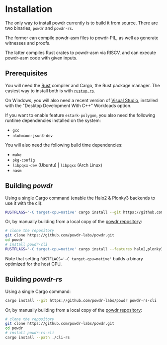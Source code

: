 # Installation

The only way to install powdr currently is to build it from source.
There are two binaries, `powdr` and `powdr-rs`.

The former can compile powdr-asm files to powdr-PIL, as well as generate
witnesses and proofs.

The latter compiles Rust crates to powdr-asm via RISCV, and can execute
powdr-asm code with given inputs.

## Prerequisites

You will need the [Rust](https://rust-lang.org) compiler and Cargo, the Rust package manager.
The easiest way to install both is with [`rustup.rs`](https://rustup.rs/).

On Windows, you will also need a recent version of [Visual Studio](https://visualstudio.microsoft.com/downloads/),
installed with the "Desktop Development With C++" Workloads option.

If you want to enable feature `estark-polygon`, you also need the following
runtime dependencies installed on the system:

- `gcc`
- `nlohmann-json3-dev`

You will also need the following build time dependencies:

- `make`
- `pkg-config`
- `libpqxx-dev` (Ubuntu) | `libpqxx` (Arch Linux)
- `nasm`

## Building *powdr*

Using a single Cargo command (enable the Halo2 & Plonky3 backends to use it with the cli):

```sh
RUSTFLAGS='-C target-cpu=native' cargo install --git https://github.com/powdr-labs/powdr --features halo2,plonky3,simd powdr-cli
```

Or, by manually building from a local copy of the [powdr repository](https://github.com/powdr-labs/powdr):

```sh
# clone the repository
git clone https://github.com/powdr-labs/powdr.git
cd powdr
# install powdr-cli
RUSTFLAGS='-C target-cpu=native' cargo install --features halo2,plonky3,simd --path ./cli
```

Note that setting `RUSTFLAGS='-C target-cpu=native'` builds a binary optimized for the host CPU.

## Building *powdr-rs*

Using a single Cargo command:

```sh
cargo install --git https://github.com/powdr-labs/powdr powdr-rs-cli
```

Or, by manually building from a local copy of the [powdr repository](https://github.com/powdr-labs/powdr):

```sh
# clone the repository
git clone https://github.com/powdr-labs/powdr.git
cd powdr
# install powdr-rs-cli
cargo install --path ./cli-rs
```
